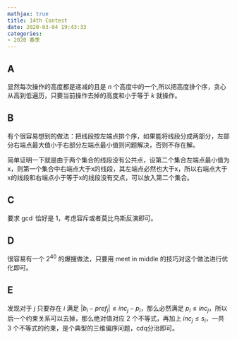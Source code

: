 ```yaml
---
mathjax: true
title: 14th Contest
date: 2020-03-04 19:43:33
categories:
- 2020 春季
---
```


## A

显然每次操作的高度都是递减的且是 $n$ 个高度中的一个,所以把高度排个序，贪心从高到低遍历，只要当前操作去掉的高度和小于等于 $k$ 就操作。

## B

有个很容易想到的做法：把线段按左端点排个序，如果能将线段分成两部分，左部分右端点最大值小于右部分左端点最小值则问题解决，否则不存在解。

简单证明一下就是由于两个集合的线段没有公共点，设第二个集合左端点最小值为x，则第一个集合中右端点大于x的线段，其左端点必然也大于x，所以右端点大于x的线段和右端点小于等于x的线段没有交点，可以放入第二个集合。

## C

要求 $\gcd$ 恰好是 $1$，考虑容斥或者莫比乌斯反演即可。

## D

很容易有一个 $2^{40}$ 的爆搜做法，只要用 meet in middle 的技巧对这个做法进行优化即可。

## E

发现对于 $j$ 只要存在 $i$ 满足 $|b_i-pref_j|\le inc_j-p_i$，那么必然满足 $p_i\le inc_j$，所以后一个约束关系可以去掉，那么绝对值对应 $2$ 个不等式，再加上 $inc_j\le s_i$，一共 $3$ 个不等式的约束，是个典型的三维偏序问题，cdq分治即可。
